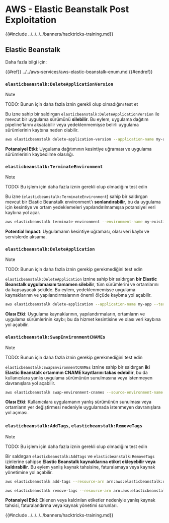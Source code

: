 # AWS - Elastic Beanstalk Post Exploitation

{{#include ../../../../banners/hacktricks-training.md}}

## Elastic Beanstalk

Daha fazla bilgi için:

{{#ref}}
../../aws-services/aws-elastic-beanstalk-enum.md
{{#endref}}

### `elasticbeanstalk:DeleteApplicationVersion`

> [!NOTE]
> TODO: Bunun için daha fazla iznin gerekli olup olmadığını test et

Bu izne sahip bir saldırgan `elasticbeanstalk:DeleteApplicationVersion` ile mevcut bir uygulama sürümünü **silebilir**. Bu eylem, uygulama dağıtım pipeline'larını aksatabilir veya yedeklenmemişse belirli uygulama sürümlerinin kaybına neden olabilir.
```bash
aws elasticbeanstalk delete-application-version --application-name my-app --version-label my-version
```
**Potansiyel Etki**: Uygulama dağıtımının kesintiye uğraması ve uygulama sürümlerinin kaybedilme olasılığı.

### `elasticbeanstalk:TerminateEnvironment`

> [!NOTE]
> TODO: Bu işlem için daha fazla iznin gerekli olup olmadığını test edin

Bu izne (`elasticbeanstalk:TerminateEnvironment`) sahip bir saldırgan mevcut bir Elastic Beanstalk environment'ı **sonlandırabilir**, bu da uygulama için kesintiye ve ortam yedeklemeleri yapılandırılmamışsa potansiyel veri kaybına yol açar.
```bash
aws elasticbeanstalk terminate-environment --environment-name my-existing-env
```
**Potential Impact**: Uygulamanın kesintiye uğraması, olası veri kaybı ve servislerde aksama.

### `elasticbeanstalk:DeleteApplication`

> [!NOTE]
> TODO: Bunun için daha fazla iznin gerekip gerekmediğini test edin

`elasticbeanstalk:DeleteApplication` iznine sahip bir saldırgan **bir Elastic Beanstalk uygulamasını tamamen silebilir**, tüm sürümlerini ve ortamlarını da kapsayacak şekilde. Bu eylem, yedeklenmemişse uygulama kaynaklarının ve yapılandırmalarının önemli ölçüde kaybına yol açabilir.
```bash
aws elasticbeanstalk delete-application --application-name my-app --terminate-env-by-force
```
**Olası Etki**: Uygulama kaynaklarının, yapılandırmaların, ortamların ve uygulama sürümlerinin kaybı; bu da hizmet kesintisine ve olası veri kaybına yol açabilir.

### `elasticbeanstalk:SwapEnvironmentCNAMEs`

> [!NOTE]
> TODO: Bunun için daha fazla iznin gerekip gerekmediğini test edin

`elasticbeanstalk:SwapEnvironmentCNAMEs` iznine sahip bir saldırgan **iki Elastic Beanstalk ortamının CNAME kayıtlarını takas edebilir**, bu da kullanıcılara yanlış uygulama sürümünün sunulmasına veya istenmeyen davranışlara yol açabilir.
```bash
aws elasticbeanstalk swap-environment-cnames --source-environment-name my-env-1 --destination-environment-name my-env-2
```
**Olası Etki**: Kullanıcılara uygulamanın yanlış sürümünün sunulması veya ortamların yer değiştirmesi nedeniyle uygulamada istenmeyen davranışlara yol açması.

### `elasticbeanstalk:AddTags`, `elasticbeanstalk:RemoveTags`

> [!NOTE]
> TODO: Bu işlem için daha fazla iznin gerekli olup olmadığını test edin

Bir saldırgan `elasticbeanstalk:AddTags` ve `elasticbeanstalk:RemoveTags` izinlerine sahipse **Elastic Beanstalk kaynaklarına etiket ekleyebilir veya kaldırabilir**. Bu eylem yanlış kaynak tahsisine, faturalamaya veya kaynak yönetimine yol açabilir.
```bash
aws elasticbeanstalk add-tags --resource-arn arn:aws:elasticbeanstalk:us-west-2:123456789012:environment/my-app/my-env --tags Key=MaliciousTag,Value=1

aws elasticbeanstalk remove-tags --resource-arn arn:aws:elasticbeanstalk:us-west-2:123456789012:environment/my-app/my-env --tag-keys MaliciousTag
```
**Potansiyel Etki**: Eklenen veya kaldırılan etiketler nedeniyle yanlış kaynak tahsisi, faturalandırma veya kaynak yönetimi sorunları.

{{#include ../../../../banners/hacktricks-training.md}}
